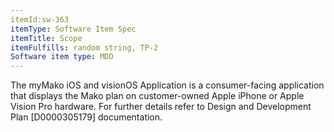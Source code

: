 ```yaml
---
itemId:sw-363
itemType: Software Item Spec
itemTitle: Scope
itemFulfills: random string, TP-2
Software item type: MDD
---
```

The myMako iOS and visionOS Application is a consumer-facing application that displays the Mako plan on customer-owned Apple iPhone or Apple Vision Pro hardware.
For further details refer to Design and Development Plan [D0000305179] documentation.
